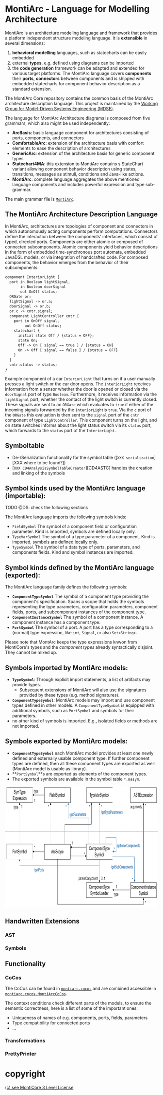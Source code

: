 <!-- (c) https://github.com/MontiCore/monticore -->
# MontiArc - Language for Modelling Architecture

MontiArc is an architecture modeling language and framework
that provides a platform independent structure 
modeling language. It is **extensible** in several dimensions:
1. **behavioral modelling** languages, such as statecharts can be easily embedded
2. external **types**, e.g. defined using diagrams can be imported
3. the **code generation** framework can be adapted and extended for various
   target platforms.
The MontiArc language covers **components** their **ports**, **connectors** between
components and is shipped with 
embedded statecharts for component behavior description as a standard extension.

The MontiArc Core repository contains the common basis
of the MontiArc architecture description language. This project is maintained
by the [Working Group for Model-Driven Systems Engineering (MDSE)][mdse].

[se-rwth]: http://www.se-rwth.de
[mdse]:http://www.se-rwth.de/teams/mdse/

The language for MontiArc Architecture diagrams is composed from five grammars,
which also might be used independently:
- **ArcBasis**: basic language component for architectures consisting
of ports, components, and connectors
- **ComfortableArc**: extension of the architecture basis with comfort elements
to ease the description of architectures
- **GenericArc**: extension of the architecture basis for generic component types
- **Statechart4MA**: this extension to MontiArc contains 
s StateChart variant allowing component behavior description
using states, transitions, messages as stimuli, conditions and Java-like actions.
- **MontiArc**: complete language aggregates the above mentioned language 
  components and includes powerful expression and type sub-grammar.

The main grammar file is [`MontiArc`][MontiArcGrammar].

[MontiArcGrammar]: https://git.rwth-aachen.de/monticore/montiarc/core/-/blob/modularization/languages/montiarc-fe/src/main/grammars/MontiArc.mc4


## The MontiArc Architecture Description Language

In MontiArc, architectures are topologies of component and connectors in which 
autonomously acting components perform computations. Connectors define the
interaction between the components' interfaces, which consist of typed, directed
ports. Components are either atomic or composed of connected subcomponents.
Atomic components yield behavior descriptions in the form of embedded 
time-synchronous port automata, embedded JavaDSL models, or via integration of
handcrafted code. For composed components, the behavior emerges from the 
behavior of their subcomponents.

```
component InteriorLight {
  port in Boolean lightSignal,
       in Boolean doorSignal
       out OnOff status;
  ORGate or;
  lightSignal -> or.a;
  doorSignal -> or.b;
  or.c -> cntr.signal;
  component LightController cntr {
    port in OnOff signal,
         out OnOff status;
    statechart {
      initial state Off / {status = OFF};
      state On;
      Off -> On [ signal == true ] / {status = ON}
      On -> Off [ signal == false ] / {status = OFF}
    }
  }
  cntr.status -> status;
}
```
Example component of a car `InteriorLight` that turns on if a user manually 
presses a light switch or the car door opens. The  `InteriorLight` receives 
information from a sensor whether the door is opened or closed via the
`doorSignal` port of type `Boolean`. Furthermore, it receives information via
the `lightSignal` port, whether the contact of the light switch is currently 
closed. These signals are sent to an `ORGate` which evaluates to `true` if 
either of the incoming signals forwarded by the `InteriorLight`is `true`.
Via the `c` port of the `ORGate` this evaluation is then sent to the `signal`
port of the `cntr` component of type `LightController`. This component turns 
on the light, and on state switches informs about the light status switch via
its `status` port, which forwards to the `status` port of the `InteriorLight`.


## Symboltable
- De-/Serialization functionality for the symbol table 
  ([`XXX serialization`][XXX where to be found?])
- [`XXX CD4AnalysisSymbolTableCreator`][CD4ASTC]
  handles the creation and linking of the symbols

## Symbol kinds used by the MontiArc language (importable):

TODO @DS: check the following sections

The MontiArc language imports the following symbols kinds:
- `FieldSymbol` The symbol of a component field or configuration parameter.
                        Kind is imported, symbols are defined locally only.
- `TypeVarSymbol` The symbol of a type parameter of a component. 
                        Kind is imported, symbols are defined locally only.
- `TypeSymbol` The symbol of a data type of ports, parameters, and 
                        components fields.
                        Kind and symbol instances are imported.

## Symbol kinds defined by the MontiArc language (exported):
The MontiArc language family defines the following symbols:

- **`ComponentTypeSymbol`** The symbol of a component type providing the
  component's specification. Spans a scope that holds the symbols representing
  the type parameters, configuration parameters, component fields, ports, and
  subcomponent instances of the component type.
- **`ComponentInstanceSymbol`** The symbol of a component instance. A component
  instance has a component type.
- **`PortSymbol`** The symbol of a port. A port has a type corresponding to a
  (normal) type expression, like `int`, `Signal`, or also `Set<String>`.

Please note that MontArc keeps the type expressions knwon from MontiCore's types
and the *component types* already syntactically disjoint. They cannot be mixed up.

## Symbols imported by MontiArc models:
- **`TypeSymbol`**: Through explicit import statements, a list of artifacts
                may provide types.
  - Subsequent extensions of MontiArc will also use the signatures provided
    by these types (e.g. method signatures).
- **`ComponentTypeSymbol`**: MontiArc models may import and use component types
  defined in other models. A `ComponentTypeSymbol` is equipped with additional 
  symbols, such as `PortSymbol` and symbols for their parameters.
- no other kind of symbols is imported. E.g., isolated fields or methods 
  are not imported.

## Symbols exported by MontiArc models:
- **`ComponentTypeSymbol`** each MontiArc model provides at least one newly defined
  and externally usable component type.
  If further component types are defined, then all these component types are
  exported as well (MontiArc model is usable as library). 
- **`PortSymbol`**s are exported as elements of the component types.
- The exported symbols are available in the symbol table  `*.masym`.


<img src="pics/MontiArc.SymbolTable.PNG" alt="drawing" height="400px"/>

## Handwritten Extensions
### AST

### Symbols

## Functionality
### CoCos
The CoCos can be found in 
 [`montiarc.cocos`][CoCosPackage] and are combined accessible in
 [`montiarc.cocos.MontiArcCoCos`][MontiArcCoCos].
 
[CoCosPackage]: https://git.rwth-aachen.de/monticore/montiarc/core/-/tree/modularization/languages/montiarc-fe/src/main/java/montiarc/cocos
[MontiArcCoCos]: https://git.rwth-aachen.de/monticore/montiarc/core/-/blob/modularization/languages/montiarc-fe/src/main/java/montiarc/cocos/MontiArcCoCos.java

The context conditions check different parts of the models, to ensure the
 semantic correctness, here is a list of some of the important ones:
- Uniqueness of names of e.g. components, ports, fields, parameters
- Type compatibility for connected ports
- ...

### Transformations

### PrettyPrinter


# copyright

[(c) see MontiCore 3 Level License](https://github.com/MontiCore/monticore)